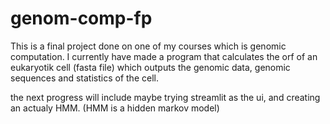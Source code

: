 # genom-comp-fp
This is a final project done on one of my courses which is genomic computation. I currently have made a program that calculates the orf of an eukaryotik cell (fasta file) which outputs the genomic data, genomic sequences and statistics of the cell. 


the next progress will include maybe trying streamlit as the ui, and creating an actualy HMM.
(HMM is a hidden markov model)
